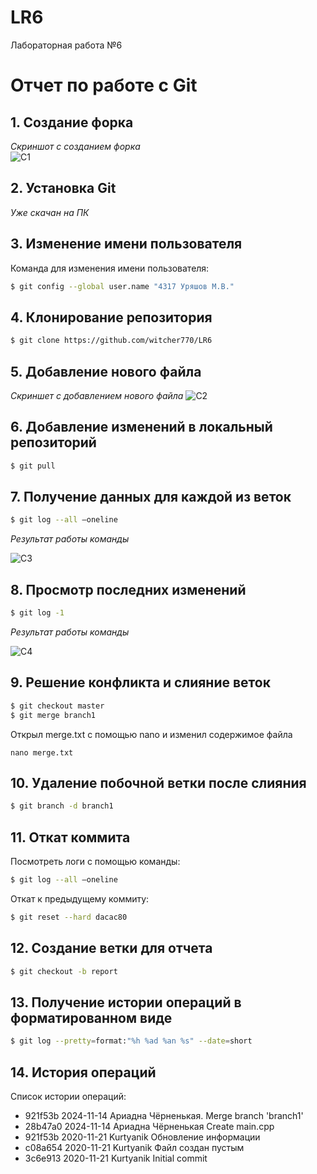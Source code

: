 # LR6
Лабораторная работа №6

# Отчет по работе с Git

## 1. Создание форка
*Скриншот с созданием форка*  
![С1]()

## 2. Установка Git
*Уже скачан на ПК*  

## 3. Изменение имени пользователя
Команда для изменения имени пользователя:

```bash
$ git config --global user.name "4317 Уряшов М.В."
```

## 4. Клонирование репозитория

```bash
$ git clone https://github.com/witcher770/LR6
```

## 5. Добавление нового файла
*Скриншет с добавлением нового файла*
![С2]()

## 6. Добавление изменений в локальный репозиторий

```bash
$ git pull
```

## 7. Получение данных для каждой из веток

```bash
$ git log --all –oneline
```

*Результат работы команды*

![С3]()

## 8. Просмотр последних изменений

```bash
$ git log -1
```

*Результат работы команды*

![С4]()

## 9. Решение конфликта и слияние веток

```bash
$ git checkout master
$ git merge branch1
```

Открыл merge.txt с помощью nano и изменил содержимое файла

```
nano merge.txt
```

## 10. Удаление побочной ветки после слияния

```bash
$ git branch -d branch1
```

## 11. Откат коммита
Посмотреть логи с помощью команды:

```bash
$ git log --all –oneline
```

Откат к предыдущему коммиту:

```bash
$ git reset --hard dacac80
```

## 12. Создание ветки для отчета

```bash
$ git checkout -b report
```

## 13. Получение истории операций в форматированном виде

```bash
$ git log --pretty=format:"%h %ad %an %s" --date=short
```

## 14. История операций
Список истории операций:
+ 921f53b 2024-11-14 Ариадна Чёрненькая. Merge branch 'branch1'
+ 28b47a0 2024-11-14 Ариадна Чёрненькая Create main.cpp
+ 921f53b 2020-11-21 Kurtyanik Обновление информации
+ c08a654 2020-11-21 Kurtyanik Файл создан пустым
+ 3c6e913 2020-11-21 Kurtyanik Initial commit

